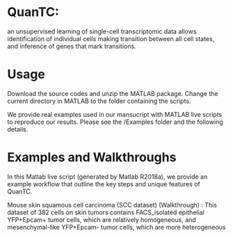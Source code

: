 # QuanTC: 
an unsupervised learning of single-cell transcriptomic data allows identification of individual cells making transition between all cell states, and inference of genes that mark transitions.



# Usage
Download the source codes and unzip the MATLAB package. Change the current directory in MATLAB to the folder containing the scripts.

We provide real examples used in our mansucript with MATLAB live scripts to reproduce our results. Please see the /Examples folder and the following details.


# Examples and Walkthroughs
In this Matlab live script (generated by Matlab R2018a), we provide an example workflow that outline the key steps and unique features of QuanTC.


Mouse skin squamous cell carcinoma (SCC dataset) (Walkthrough) : This dataset of 382 cells on skin tumors contains FACS_isolated epithelial YFP+Epcam+ tumor cells, which are relatively homogeneous, and mesenchymal-like YFP+Epcam- tumor cells, which are more heterogeneous
